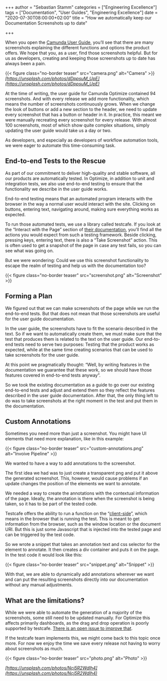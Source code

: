 +++
author = "Sebastian Stamm"
categories = ["Engineering Excellence"]
tags = ["Documentation", "User Guides", "Engineering Excellence"]
date = "2020-07-30T08:00:00+02:00"
title = "How we automatically keep our Documentation Screenshots up to date"

+++

When you open the [Camunda User Guide](https://docs.camunda.org/manual/7.13/user-guide/), you’ll see that there are many screenshots explaining the different functions and options the product offers. We hope that you, as a user, find those screenshots helpful. But for us as developers, creating and keeping those screenshots up to date has always been a pain.

{{< figure class="no-border teaser" src="camera.png" alt="Camera" >}}
_[https://unsplash.com/photos/dDppsuM_UpE](https://unsplash.com/photos/dDppsuM_UpE)_

<!--more-->

At the time of writing, the user guide for Camunda Optimize contained 94 screenshots. And with every release we add more functionality, which means the number of screenshots continuously  grows. When we change the look of buttons or add a new section to the header, we need to update every screenshot that has a button or header in it. In practice, this meant we were manually recreating every screenshot for every release. With almost 100 screenshots, most of which show quite complex situations, simply updating the user guide would take us a day or two.

As developers, and especially as developers of workflow automation tools, we were eager to automate this time-consuming task.

## End-to-end Tests to the Rescue

As part of our commitment to deliver high-quality and stable software, all our products are automatically tested. In Optimize, in addition to unit and integration tests, we also use end-to-end testing to ensure that the functionality we describe in the user guide works.

End-to-end testing means that an automated program interacts with the browser in the way a normal user would interact with the site. Clicking on buttons, entering text, navigating around, making sure everything works as expected.

To run those automated tests, we use a library called testcafe. If you look at the “Interact with the Page” section of [their documentation](https://devexpress.github.io/testcafe/documentation/guides/basic-guides/interact-with-the-page.html), you’ll find all the actions you would expect from such a testing framework. Beside clicking, pressing keys, entering text, there is also a “Take Screenshot” action. This is often used to get a snapshot of the page in case any test fails, so you can see what was going on.

But we were wondering: Could we use this screenshot functionality to escape the realm of testing and help us with the documentation too?

{{< figure class="no-border teaser" src="screenshot.png" alt="Screenshot" >}}

## Forming a Plan

We figured out that we can make screenshots of the page while we run the end-to-end tests. But that does not mean that those screenshots are useful for the user guide documentation.

In the user guide, the screenshots have to fit the scenario described in the text. So if we want to automatically create them, we must make sure that the test that produces them is related to the text on the user guide. Our end-to-end tests need to serve two purposes: Testing that the product works as expected, while at the same time creating scenarios that can be used to take screenshots for the user guide.

At this point we pragmatically thought: “Well, by writing features in the documentation we guarantee that these work, so we should have those features covered in end-to-end tests anyway”.

So we took the existing documentation as a guide to go over our existing end-to-end tests and adjust and extend them so they reflect the features described in the user guide documentation. After that, the only thing left to do was to take screenshots at the right moment in the test and put them in the documentation.

## Custom Annotations

Sometimes you need more than just a screenshot. You might have UI elements that need more explanation, like in this example:

{{< figure class="no-border teaser" src="custom-annotations.png" alt="Invoive Pipeline" >}}

We wanted to have a way to add annotations to the screenshot.

The first idea we had was to just create a transparent png and put it above the generated screenshot. This, however, would cause problems if an update changes the position of the elements we want to annotate.

We needed a way to create the annotations with the contextual information of the page. Ideally, the annotation is there when the screenshot is being taken, so it has to be part of the tested code.

Testcafe offers the ability to run a function on the “[client-side](https://devexpress.github.io/testcafe/documentation/guides/basic-guides/obtain-client-side-info.html)”, which means in the browser that is running the test. This is meant to get information from the browser, such as the window location or the document URI. But this is just some Javascript that is injected into the tested page and can be triggered by the test code.

So we wrote a snippet that takes an annotation text and css selector for the element to annotate. It then creates a div container and puts it on the page. In the test code it would look like this:

{{< figure class="no-border teaser" src="snippet.png" alt="Snippet" >}}

With that, we are able to dynamically add annotations wherever we want and can put the resulting screenshots directly into our documentation without any manual adjustments.

## What are the limitations?

While we were able to automate the generation of a majority of the screenshots, some still need to be updated manually. For Optimize this affects primarily dashboards, as the drag and drop operation is poorly supported by testcafe. [There is an open issue to improve that](https://github.com/DevExpress/testcafe/issues/3750).

If the testcafe team implements this, we might come back to this topic once more. For now we enjoy the time we save every release not having to worry about screenshots as much.

{{< figure class="no-border teaser" src="photo.png" alt="Photo" >}}

_[https://unsplash.com/photos/Ncj5R2Wdlh4](https://unsplash.com/photos/Ncj5R2Wdlh4)_
